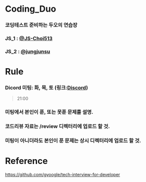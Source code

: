 # Coding_Duo
### 코딩테스트 준비하는 두오의 연습장
### JS_1 : [@JS-Choi513](https://www.github.com/js-choi513)
### JS_2 : [@jungjunsu](https://www.github.com/jungjunsu)
# Rule
### Dicord 미팅: 화, 목, 토 (링크:[Discord](https://discord.gg/NdmbtAf3))
> 21:00
### 미팅에서 본인이 푼, 또는 못푼 문제를 설명. 
### 코드리뷰 자료는 /review 디렉터리에 업로드 할 것. 
### 미팅이 아니더라도 본인이 푼 문제는 상시 디렉터리에 업로드 할 것. 
# Reference
https://github.com/gyoogle/tech-interview-for-developer
